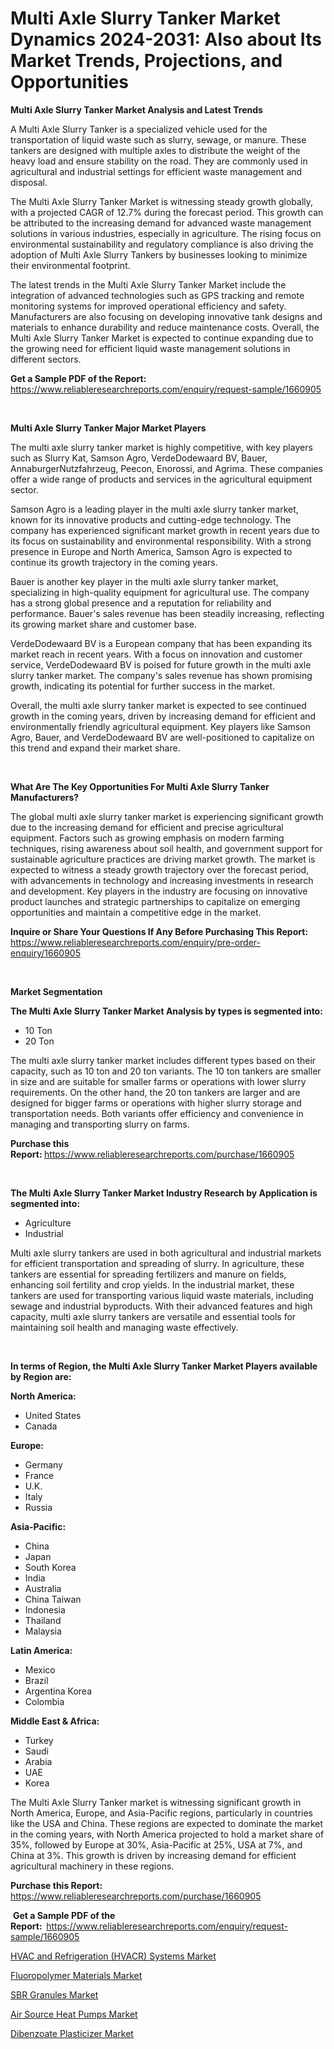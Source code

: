<p><h1>Multi Axle Slurry Tanker Market Dynamics 2024-2031: Also about Its Market Trends, Projections, and Opportunities</h1></p><p><strong>Multi Axle Slurry Tanker Market Analysis and Latest Trends</strong></p>
<p><p>A Multi Axle Slurry Tanker is a specialized vehicle used for the transportation of liquid waste such as slurry, sewage, or manure. These tankers are designed with multiple axles to distribute the weight of the heavy load and ensure stability on the road. They are commonly used in agricultural and industrial settings for efficient waste management and disposal.</p><p>The Multi Axle Slurry Tanker Market is witnessing steady growth globally, with a projected CAGR of 12.7% during the forecast period. This growth can be attributed to the increasing demand for advanced waste management solutions in various industries, especially in agriculture. The rising focus on environmental sustainability and regulatory compliance is also driving the adoption of Multi Axle Slurry Tankers by businesses looking to minimize their environmental footprint.</p><p>The latest trends in the Multi Axle Slurry Tanker Market include the integration of advanced technologies such as GPS tracking and remote monitoring systems for improved operational efficiency and safety. Manufacturers are also focusing on developing innovative tank designs and materials to enhance durability and reduce maintenance costs. Overall, the Multi Axle Slurry Tanker Market is expected to continue expanding due to the growing need for efficient liquid waste management solutions in different sectors.</p></p>
<p><strong>Get a Sample PDF of the Report:&nbsp;</strong> <a href="https://www.reliableresearchreports.com/enquiry/request-sample/1660905">https://www.reliableresearchreports.com/enquiry/request-sample/1660905</a></p>
<p>&nbsp;</p>
<p><strong>Multi Axle Slurry Tanker Major Market Players</strong></p>
<p><p>The multi axle slurry tanker market is highly competitive, with key players such as Slurry Kat, Samson Agro, VerdeDodewaard BV, Bauer, AnnaburgerNutzfahrzeug, Peecon, Enorossi, and Agrima. These companies offer a wide range of products and services in the agricultural equipment sector.</p><p>Samson Agro is a leading player in the multi axle slurry tanker market, known for its innovative products and cutting-edge technology. The company has experienced significant market growth in recent years due to its focus on sustainability and environmental responsibility. With a strong presence in Europe and North America, Samson Agro is expected to continue its growth trajectory in the coming years.</p><p>Bauer is another key player in the multi axle slurry tanker market, specializing in high-quality equipment for agricultural use. The company has a strong global presence and a reputation for reliability and performance. Bauer's sales revenue has been steadily increasing, reflecting its growing market share and customer base.</p><p>VerdeDodewaard BV is a European company that has been expanding its market reach in recent years. With a focus on innovation and customer service, VerdeDodewaard BV is poised for future growth in the multi axle slurry tanker market. The company's sales revenue has shown promising growth, indicating its potential for further success in the market.</p><p>Overall, the multi axle slurry tanker market is expected to see continued growth in the coming years, driven by increasing demand for efficient and environmentally friendly agricultural equipment. Key players like Samson Agro, Bauer, and VerdeDodewaard BV are well-positioned to capitalize on this trend and expand their market share.</p></p>
<p>&nbsp;</p>
<p><strong>What Are The Key Opportunities For Multi Axle Slurry Tanker Manufacturers?</strong></p>
<p><p>The global multi axle slurry tanker market is experiencing significant growth due to the increasing demand for efficient and precise agricultural equipment. Factors such as growing emphasis on modern farming techniques, rising awareness about soil health, and government support for sustainable agriculture practices are driving market growth. The market is expected to witness a steady growth trajectory over the forecast period, with advancements in technology and increasing investments in research and development. Key players in the industry are focusing on innovative product launches and strategic partnerships to capitalize on emerging opportunities and maintain a competitive edge in the market.</p></p>
<p><strong>Inquire or Share Your Questions If Any Before Purchasing This Report:</strong> <a href="https://www.reliableresearchreports.com/enquiry/pre-order-enquiry/1660905">https://www.reliableresearchreports.com/enquiry/pre-order-enquiry/1660905</a></p>
<p>&nbsp;</p>
<p><strong>Market Segmentation</strong></p>
<p><strong>The Multi Axle Slurry Tanker Market Analysis by types is segmented into:</strong></p>
<p><ul><li>10 Ton</li><li>20 Ton</li></ul></p>
<p><p>The multi axle slurry tanker market includes different types based on their capacity, such as 10 ton and 20 ton variants. The 10 ton tankers are smaller in size and are suitable for smaller farms or operations with lower slurry requirements. On the other hand, the 20 ton tankers are larger and are designed for bigger farms or operations with higher slurry storage and transportation needs. Both variants offer efficiency and convenience in managing and transporting slurry on farms.</p></p>
<p><strong>Purchase this Report:&nbsp;</strong><a href="https://www.reliableresearchreports.com/purchase/1660905">https://www.reliableresearchreports.com/purchase/1660905</a></p>
<p>&nbsp;</p>
<p><strong>The Multi Axle Slurry Tanker Market Industry Research by Application is segmented into:</strong></p>
<p><ul><li>Agriculture</li><li>Industrial</li></ul></p>
<p><p>Multi axle slurry tankers are used in both agricultural and industrial markets for efficient transportation and spreading of slurry. In agriculture, these tankers are essential for spreading fertilizers and manure on fields, enhancing soil fertility and crop yields. In the industrial market, these tankers are used for transporting various liquid waste materials, including sewage and industrial byproducts. With their advanced features and high capacity, multi axle slurry tankers are versatile and essential tools for maintaining soil health and managing waste effectively.</p></p>
<p>&nbsp;</p>
<p><strong>In terms of Region, the Multi Axle Slurry Tanker Market Players available by Region are:</strong></p>
<p>
    <p> <strong> North America: </strong>
        <ul>
            <li>United States</li>
            <li>Canada</li>
        </ul>
        </p> 
    <p> <strong> Europe: </strong>
        <ul>
            <li>Germany</li>
            <li>France</li>
            <li>U.K.</li>
            <li>Italy</li>
            <li>Russia</li>
        </ul>
        </p> 
    <p> <strong> Asia-Pacific: </strong>
        <ul>
            <li>China</li>
            <li>Japan</li>
            <li>South Korea</li>
            <li>India</li>
            <li>Australia</li>
            <li>China Taiwan</li>
            <li>Indonesia</li>
            <li>Thailand</li>
            <li>Malaysia</li>
        </ul>
        </p> 
    <p> <strong> Latin America: </strong>
        <ul>
            <li>Mexico</li>
            <li>Brazil</li>
            <li>Argentina Korea</li>
            <li>Colombia</li>
        </ul>
        </p> 
    <p> <strong> Middle East & Africa: </strong>
        <ul>
            <li>Turkey</li>
            <li>Saudi</li>
            <li>Arabia</li>
            <li>UAE</li>
            <li>Korea</li>
        </ul>
    </p>
    </p>
<p><p>The Multi Axle Slurry Tanker market is witnessing significant growth in North America, Europe, and Asia-Pacific regions, particularly in countries like the USA and China. These regions are expected to dominate the market in the coming years, with North America projected to hold a market share of 35%, followed by Europe at 30%, Asia-Pacific at 25%, USA at 7%, and China at 3%. This growth is driven by increasing demand for efficient agricultural machinery in these regions.</p></p>
<p><strong>Purchase this Report: </strong><a href="https://www.reliableresearchreports.com/purchase/1660905">https://www.reliableresearchreports.com/purchase/1660905</a></p>
<p>&nbsp;<strong>Get a Sample PDF of the Report:&nbsp;&nbsp;</strong><a href="https://www.reliableresearchreports.com/enquiry/request-sample/1660905">https://www.reliableresearchreports.com/enquiry/request-sample/1660905</a></p>
<p><strong></strong></p>
<p><p><a href="https://florentine-yuzu-f42.notion.site/HVAC-and-Refrigeration-HVACR-Systems-Market-Size-Reflecting-a-Forecast-Till-2031-Market-By-Type--6c562ed23a5b455399e7567dabddfe4a">HVAC and Refrigeration (HVACR) Systems Market</a></p><p><a href="https://fuschia-pecorino-a6d.notion.site/Fluoropolymer-Materials-Market-Provides-Detailed-Segmentation-of-this-Market-based-on-Type-Applicat-308cc64b96044f8caf9f58374fa2e784">Fluoropolymer Materials Market</a></p><p><a href="https://view.publitas.com/reportprime-1/sbr-granules-market-size-2024-2031-global-industrial-analysis-key-geographical-regions-market-share-top-key-players-product-types-and-forecast-research-report/">SBR Granules Market</a></p><p><a href="https://changeable-paste-463.notion.site/Air-Source-Heat-Pumps-Market-Size-and-Examines-its-Market-Scope-with-a-Primary-Focus-on-Growth-Opp-9df6894b0ea74950bdc5d782ced03851">Air Source Heat Pumps Market</a></p><p><a href="https://view.publitas.com/reportprime-1/global-dibenzoate-plasticizer-market-size-and-market-trends-insights-and-projections-from-2024-to-2031/">Dibenzoate Plasticizer Market</a></p></p>